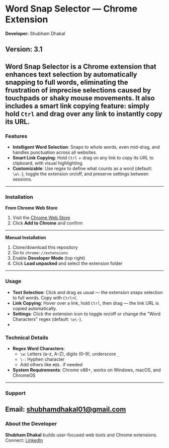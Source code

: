 # Word Snap Selector — Chrome Extension  
**Developer:** Shubham Dhakal 

**Version:** 3.1 
---

**Word Snap Selector** is a Chrome extension that enhances text selection by automatically snapping to full words, eliminating the frustration of imprecise selections caused by touchpads or shaky mouse movements. It also includes a smart link copying feature: simply hold `Ctrl` and drag over any link to instantly copy its URL.  
---
### Features  
- **Intelligent Word Selection**: Snaps to whole words, even mid-drag, and handles punctuation across all websites.  
- **Smart Link Copying**: Hold `Ctrl` + drag on any link to copy its URL to clipboard, with visual highlighting.  
- **Customizable**: Use regex to define what counts as a word (default: `\w\-`), toggle the extension on/off, and preserve settings between sessions.  
---
### Installation  

**From Chrome Web Store**  
1. Visit the [Chrome Web Store](#)  
2. Click **Add to Chrome** and confirm  
---
**Manual Installation**  
1. Clone/download this repository  
2. Go to `chrome://extensions`  
3. Enable **Developer Mode** (top right)  
4. Click **Load unpacked** and select the extension folder  
---
### Usage  
- **Text Selection**: Click and drag as usual — the extension snaps selection to full words. Copy with `Ctrl+C`.  
- **Link Copying**: Hover over a link, hold `Ctrl`, then drag — the link URL is copied automatically.  
- **Settings**: Click the extension icon to toggle on/off or change the "Word Characters" regex (default: `\w\-`).  
-
### Technical Details  
- **Regex Word Characters**:  
  - `\w`: Letters (a–z, A–Z), digits (0–9), underscore `_`  
  - `\-`: Hyphen character  
  - Add others like `#@$.` if needed  
- **System Requirements**: Chrome v88+, works on Windows, macOS, and ChromeOS  
---
### Support  
Email: [shubhamdhakal01@gmail.com](mailto:support@wordsnapselector.com)  
---
### About the Developer  
**Shubham Dhakal** builds user-focused web tools and Chrome extensions.  
Connect:  [LinkedIn](https://www.linkedin.com/in/shubham-dhakal-b4bb21279)  


